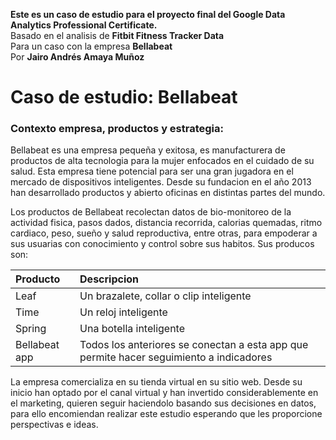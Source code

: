 **Este es un caso de estudio para el proyecto final del Google Data Analytics Professional Certificate.**  
Basado en el analisis de **Fitbit Fitness Tracker Data**  
Para un caso con la empresa **Bellabeat**  
Por **Jairo Andrés Amaya Muñoz**  

# Caso de estudio: Bellabeat

### Contexto empresa, productos y estrategia:

Bellabeat es una empresa pequeña y exitosa, es manufacturera de productos de alta tecnologia para la mujer enfocados en el cuidado de su salud. Esta empresa tiene potencial para ser una gran jugadora en el mercado de dispositivos inteligentes. Desde su fundacion en el año 2013 han desarrollado productos y abierto oficinas en distintas partes del mundo.

Los productos de Bellabeat recolectan datos de bio-monitoreo de la actividad fisica, pasos dados, distancia recorrida, calorias quemadas, ritmo cardiaco, peso, sueño y salud reproductiva, entre otras, para empoderar a sus usuarias con conocimiento y control sobre sus habitos.
Sus producos son:

| Producto | Descripcion |
| :--------------- | :--------------- |
| Leaf | Un brazalete, collar o clip inteligente |
| Time | Un reloj inteligente |
| Spring | Una botella inteligente |
| Bellabeat app | Todos los anteriores se conectan a esta app que permite hacer seguimiento a indicadores |

La empresa comercializa en su tienda virtual en su sitio web. Desde su inicio han optado por el canal virtual y han invertido considerablemente en el marketing, quieren seguir haciendolo basando sus decisiones en datos, para ello encomiendan realizar este estudio esperando que les proporcione perspectivas e ideas.

###
